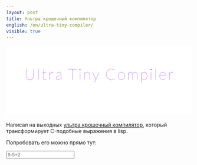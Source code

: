 ```yaml
---
layout: post
title: Ультра крошечный компилятор
english: /en/ultra-tiny-compiler/
visible: true
---
```


![Ultra Tiny Compiler](/assets/ultra-tiny-compiler.png)

Написал на выходных [ультра крошечный компилятор](https://github.com/elfet/ultra-tiny-compiler), который трансформирует C-подобные выражения в lisp.

<!--more-->

Попробовать его можно прямо тут:

<div class="utc-example">
  <input type="text" class="source" value="" placeholder="9-5+2">
  <div class="output"></div>
</div>  
<script src="/build/ultra-tiny-compiler.js"></script>
